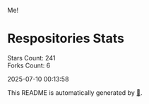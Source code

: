 Me!

# Respositories Stats
Stars Count: 241  
Forks Count: 6

2025-07-10 00:13:58  

This README is automatically generated by [🐰](https://github.com/rnitta/rnitta).
